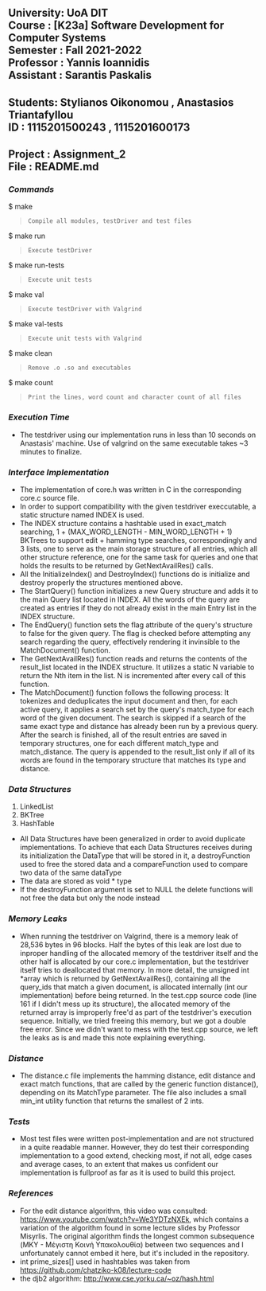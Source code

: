 University: UoA DIT  
Course : [K23a] Software Development for Computer Systems  
Semester : Fall 2021-2022  
Professor : Yannis Ioannidis  
Assistant : Sarantis Paskalis  
---------------------------------
Students: Stylianos Oikonomou , Anastasios Triantafyllou  
ID : 1115201500243 , 1115201600173  
---------------------------------
Project : Assignment_2  
File : README.md  
---------------------------------

### *Commands*
$ make
>     Compile all modules, testDriver and test files

$ make run
>     Execute testDriver

$ make run-tests
>     Execute unit tests

$ make val
>     Execute testDriver with Valgrind

$ make val-tests
>     Execute unit tests with Valgrind

$ make clean
>     Remove .o .so and executables

$ make count
>     Print the lines, word count and character count of all files

### *Execution Time*
- The testdriver using our implementation runs in less than 10 seconds on Anastasis' machine. Use of valgrind on the same executable takes ~3 minutes to finalize.

### *Interface Implementation*
- The implementation of core.h was written in C in the corresponding core.c source file.
- In order to support compatibility with the given testdriver execcutable, a static structure named INDEX is used.
- The INDEX structure contains a hashtable used in exact_match searching, 1 + (MAX_WORD_LENGTH - MIN_WORD_LENGTH + 1) BKTrees to support edit + hamming type searches, correspondingly and 3 lists, one to serve as the main storage structure of all entries, which all other structure reference, one for the same task for queries and one that holds the results to be returned by GetNextAvailRes() calls.
- All the InitializeIndex() and DestroyIndex() functions do is initialize and destroy properly the structures mentioned above.
- The StartQuery() function initializes a new Query structure and adds it to the main Query list located in INDEX. All the words of the query are created as entries if they do not already exist in the main Entry list in the INDEX structure.
- The EndQuery() function sets the flag attribute of the query's structure to false for the given query. The flag is checked before attempting any search regarding the query, effectively rendering it invinsible to the MatchDocument() function.
- The GetNextAvailRes() function reads and returns the contents of the result_list located in the INDEX structure. It utilizes a static N variable to return the Nth item in the list. N is incremented after every call of this function.
- The MatchDocument() function follows the following process: It tokenizes and deduplicates the input document and then, for each active query, it applies a search set by the query's match_type for each word of the given document. The search is skipped if a search of the same exact type and distance has already been run by a previous query. After the search is finished, all of the result entries are saved in temporary structures, one for each different match_type and match_distance. The query is appended to the result_list only if all of its words are found in the temporary structure that matches its type and distance.

### *Data Structures*
1. LinkedList
2. BKTree
3. HashTable
- All Data Structures have been generalized in order to avoid duplicate implementations. To achieve that each Data Structures receives during its initialization the DataType that will be stored in it, a destroyFunction used to free the stored data and a compareFunction used to compare two data of the same dataType
- The data are stored as void * type
- If the destroyFunction argument is set to NULL the delete functions will not free the data but only the node instead

### *Memory Leaks*
- When running the testdriver on Valgrind, there is a memory leak of 28,536 bytes in 96 blocks. Half the bytes of this leak are lost due to inproper handling of the allocated memory of the testdriver itself and the other half is allocated by our core.c implementation, but the testdriver itself tries to deallocated that memory. In more detail, the unsigned int *array which is returned by GetNextAvailRes(), containing all the query_ids that match a given document, is allocated internally (int our implementation) before being returned. In the test.cpp source code (line 161 if I didn't mess up its structure), the allocated memory of the returned array is improperly free'd as part of the testdriver's execution sequence. Initially, we tried freeing this memory, but we got a double free error. Since we didn't want to mess with the test.cpp source, we left the leaks as is and made this note explaining everything.

### *Distance*
- The distance.c file implements the hamming distance, edit distance and exact match functions, that are called by the generic function distance(), depending on its MatchType parameter. The file also includes a small min_int utility function that returns the smallest of 2 ints.

### *Tests*
- Most test files were written post-implementation and are not structured in a quite readable manner. However, they do test their corresponding implementation to a good extend, checking most, if not all, edge cases and average cases, to an extent that makes us confident our implementation is fullproof as far as it is used to build this project.

### *References*
- For the edit distance algorithm, this video was consulted: https://www.youtube.com/watch?v=We3YDTzNXEk, which contains a variation of the algorithm found in some lecture slides by Professor Misyrlis. The original algorithm finds the longest common subsequence (ΜΚΥ - Μέγιστη Κοινή Υπακολουθία) between two sequences and I unfortunately cannot embed it here, but it's included in the repository.
- int prime_sizes[] used in hashtables was taken from https://github.com/chatziko-k08/lecture-code
- the djb2 algorithm: http://www.cse.yorku.ca/~oz/hash.html
